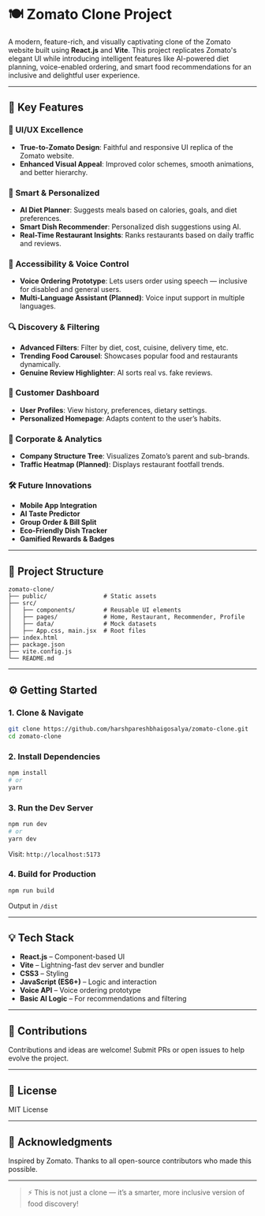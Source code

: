# 🍽️ Zomato Clone Project

A modern, feature-rich, and visually captivating clone of the Zomato website built using **React.js** and **Vite**. This project replicates Zomato's elegant UI while introducing intelligent features like AI-powered diet planning, voice-enabled ordering, and smart food recommendations for an inclusive and delightful user experience.

---

## 🚀 Key Features

### 🎨 UI/UX Excellence

* **True-to-Zomato Design**: Faithful and responsive UI replica of the Zomato website.
* **Enhanced Visual Appeal**: Improved color schemes, smooth animations, and better hierarchy.

### 🧠 Smart & Personalized

* **AI Diet Planner**: Suggests meals based on calories, goals, and diet preferences.
* **Smart Dish Recommender**: Personalized dish suggestions using AI.
* **Real-Time Restaurant Insights**: Ranks restaurants based on daily traffic and reviews.

### 🧏 Accessibility & Voice Control

* **Voice Ordering Prototype**: Lets users order using speech — inclusive for disabled and general users.
* **Multi-Language Assistant (Planned)**: Voice input support in multiple languages.

### 🔍 Discovery & Filtering

* **Advanced Filters**: Filter by diet, cost, cuisine, delivery time, etc.
* **Trending Food Carousel**: Showcases popular food and restaurants dynamically.
* **Genuine Review Highlighter**: AI sorts real vs. fake reviews.

### 👤 Customer Dashboard

* **User Profiles**: View history, preferences, dietary settings.
* **Personalized Homepage**: Adapts content to the user’s habits.

### 🏢 Corporate & Analytics

* **Company Structure Tree**: Visualizes Zomato’s parent and sub-brands.
* **Traffic Heatmap (Planned)**: Displays restaurant footfall trends.

### 🛠️ Future Innovations

* **Mobile App Integration**
* **AI Taste Predictor**
* **Group Order & Bill Split**
* **Eco-Friendly Dish Tracker**
* **Gamified Rewards & Badges**

---

## 📁 Project Structure

```
zomato-clone/
├── public/                # Static assets
├── src/
│   ├── components/        # Reusable UI elements
│   ├── pages/             # Home, Restaurant, Recommender, Profile
│   ├── data/              # Mock datasets
│   ├── App.css, main.jsx  # Root files
├── index.html
├── package.json
├── vite.config.js
└── README.md
```

---

## ⚙️ Getting Started

### 1. Clone & Navigate

```bash
git clone https://github.com/harshpareshbhaigosalya/zomato-clone.git
cd zomato-clone
```

### 2. Install Dependencies

```bash
npm install
# or
yarn
```

### 3. Run the Dev Server

```bash
npm run dev
# or
yarn dev
```

Visit: `http://localhost:5173`

### 4. Build for Production

```bash
npm run build
```

Output in `/dist`

---

## 💡 Tech Stack

* **React.js** – Component-based UI
* **Vite** – Lightning-fast dev server and bundler
* **CSS3** – Styling
* **JavaScript (ES6+)** – Logic and interaction
* **Voice API** – Voice ordering prototype
* **Basic AI Logic** – For recommendations and filtering

---

## 🤝 Contributions

Contributions and ideas are welcome! Submit PRs or open issues to help evolve the project.

---

## 📄 License

MIT License

---

## 🙏 Acknowledgments

Inspired by Zomato. Thanks to all open-source contributors who made this possible.

---

> ⚡ This is not just a clone — it’s a smarter, more inclusive version of food discovery!
